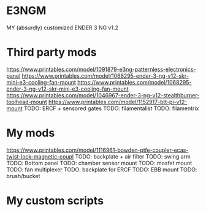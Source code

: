 # E3NGM
MY (absurdly) customized ENDER 3 NG v1.2

# Third party mods
https://www.printables.com/model/1091879-e3ng-patternless-electronics-panel
https://www.printables.com/model/1068295-ender-3-ng-v12-skr-mini-e3-cooling-fan-mount
https://www.printables.com/model/1068295-ender-3-ng-v12-skr-mini-e3-cooling-fan-mount
https://www.printables.com/model/1046967-ender-3-ng-v12-stealthburner-toolhead-mount
https://www.printables.com/model/1152917-btt-pi-v12-mount
TODO: ERCF + sensored gates
TODO: filamentalist
TODO: filamentrix

# My mods
https://www.printables.com/model/1116961-bowden-ptfe-coupler-ecas-twist-lock-magnetic-coupl
TODO: backplate + air filter
TODO: swing arm
TODO: Bottom panel
TODO: chamber sensor mount
TODO: mosfet mount
TODO: fan multiplexer
TODO: backplate for ERCF
TODO: EBB mount
TODO: brush/bucket

# My custom scripts
